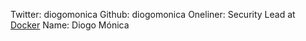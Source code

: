 Twitter: diogomonica
Github: diogomonica
Oneliner: Security Lead at <a href="https://docker.com" target="_blank">Docker</a>
Name: Diogo Mónica